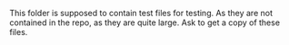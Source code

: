 This folder is supposed to contain test files for testing. As they are not contained in the repo, as they are quite large. Ask to get a copy of these files.
